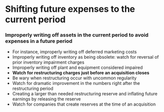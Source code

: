 # Shifting future expenses to the current period

### Improperly writing off assets in the current period to avoid expenses in a future period

- For instance, improperly writing off deferred marketing costs
- Improperly writing off inventory as being obsolete: watch for reversal of prior inventory impairment charges
- Improperly writing off plant and equipment considered impaired
- **Watch for restructuring charges just before an acquisition closes**
- Be wary when restructuring occur with uncommon regularity
- Watch for dramatic improvement in the numbers right after the restructuring period
- Creating a larger than needed restructuring reserve and inflating future earnings by releasing the reserve
- Watch for companies that create reserves at the time of an acquisition